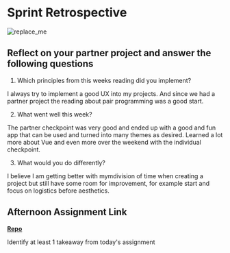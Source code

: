 # Sprint Retrospective

![replace_me](https://codeworks.blob.core.windows.net/public/assets/img/illustrations/placeholder.svg)

## Reflect on your partner project and answer the following questions

1. Which principles from this weeks reading did you implement?

I always try to implement a good UX into my projects. And since we had a partner project the reading about pair programming was a good start.

2. What went well this week?

The partner checkpoint was very good and ended up with a good and fun app that can be used and turned into many themes as desired. Learned a lot more about Vue and even more over the weekend with the individual checkpoint.

3. What would you do differently?

I believe I am getting better with mymdivision of time when creating a project but still have some room for improvement, for example start and focus on logistics before aesthetics.

## Afternoon Assignment Link

**[Repo](https://github.com/JakeCarp/planIt)**

Identify at least 1 takeaway from today's assignment
